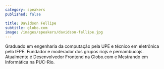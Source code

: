 ```yaml
---
category: speakers
published: false

title: Davidson Fellipe
subtitle: globo.com
image: /images/speakers/davidson-fellipe.jpg
---
```

Graduado em engenharia da computação pela UPE e técnico em eletrônica pelo IFPE. Fundador e moderador dos grupos riojs e pernambucojs. Atualmente é Desenvolvedor Frontend na Globo.com e Mestrando em Informática na PUC-Rio.